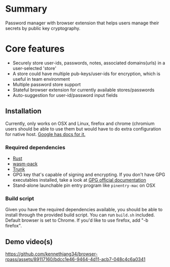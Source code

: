 # Summary

Password manager with browser extension that helps users manage their secrets by public key cryptography.

# Core features

- Securely store user-ids, passwords, notes, associated domains(urls) in a user-selected 'store'
- A store could have multiple pub-keys/user-ids for encryption, which is useful in team environment
- Multiple password store support
- Stateful browser extension for currently available stores/passwords
- Auto-suggestion for user-id/password input fields

## Installation

Currently, only works on OSX and Linux, firefox and chrome (chromium users should be able to use them but would have to do extra configuration for native host. [Google has docs for it.](https://developer.chrome.com/docs/extensions/develop/concepts/native-messaging)

### Required dependencies

- [Rust](https://www.rust-lang.org/tools/install)
- [wasm-pack](https://github.com/rustwasm/wasm-pack)
- [Trunk](https://trunkrs.dev/)
- GPG key that's capable of signing and encrypting. If you don't have GPG executables installed, take a look at [GPG official documentation](https://gnupg.org/documentation/index.html)
- Stand-alone launchable pin entry program like `pinentry-mac` on OSX

### Build script

Given you have the required dependencies available, you should be able to install through the provided build script. You can run `build.sh` included.
Default browser is set to Chrome. If you'd like to use firefox, add "-b firefox".


## Demo video(s)


https://github.com/kennethjang34/browser-rpass/assets/89117160/bdcc1e46-9464-4d11-acb7-048c4c6a0341

